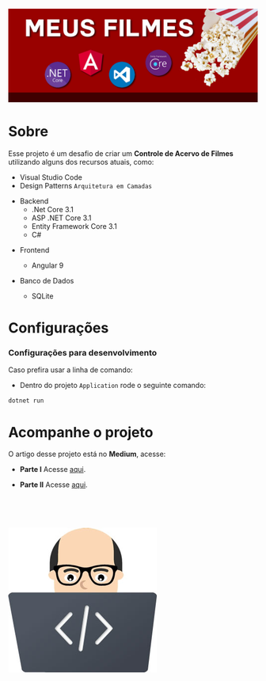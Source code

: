 ![](.screenshots/meusFilmes.jpg)

# Sobre

Esse projeto é um desafio de criar um **Controle de Acervo de Filmes** utilizando alguns dos recursos atuais, como:

- Visual Studio Code
- Design Patterns `Arquitetura em Camadas`

* Backend
  - .Net Core 3.1
  - ASP .NET Core 3.1
  - Entity Framework Core 3.1
  - C#

- Frontend

  - Angular 9

- Banco de Dados
  - SQLite

# Configurações

### Configurações para desenvolvimento

Caso prefira usar a linha de comando:

- Dentro do projeto `Application` rode o seguinte comando:

```
dotnet run
```

# Acompanhe o projeto

O artigo desse projeto está no **Medium**, acesse:

* **Parte I**
 Acesse [aqui](https://medium.com/@phjb/criando-acervos-de-filmes-com-asp-net-core-webapi-e-angular-parte-i-62582aab2f4).

 * **Parte II**
 Acesse [aqui](https://medium.com/@phjb/criando-acervos-de-filmes-com-asp-net-core-webapi-e-angular-parte-ii-5ec9e0d178a3).

<br>
<br>
<br>

![](.screenshots/face-notebook_300x292.jpg)
